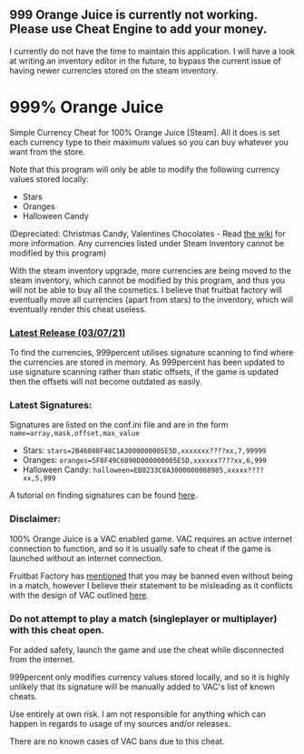 ## 999 Orange Juice is currently not working. Please use Cheat Engine to add your money.

I currently do not have the time to maintain this application. I will have a look at writing an inventory editor in the future, to bypass the current issue of having newer currencies stored on the steam inventory.

# 999% Orange Juice
Simple Currency Cheat for 100% Orange Juice [Steam]. All it does is set each currency type to their maximum values so you can buy whatever you want from the store. 

Note that this program will only be able to modify the following currency values stored locally:
- Stars
- Oranges
- Halloween Candy

(Depreciated: Christmas Candy, Valentines Chocolates - Read [the wiki](https://100orangejuice.gamepedia.com/Currency) for more information. Any currencies listed under Steam Inventory cannot be modified by this program)

With the steam inventory upgrade, more currencies are being moved to the steam inventory, which cannot be modified by this program, and thus you will not be able to buy all the cosmetics. I believe that fruitbat factory will eventually move all currencies (apart from stars) to the inventory, which will eventually render this cheat useless.

### [Latest Release (03/07/21)](https://github.com/tsuneko/Orange-Juice/archive/refs/tags/3.6.1+.zip)

To find the currencies, 999percent utilises signature scanning to find where the currencies are stored in memory. As 999percent has been updated to use signature scanning rather than static offsets, if the game is updated then the offsets will not become outdated as easily.

### Latest Signatures:
Signatures are listed on the conf.ini file and are in the form `name=array,mask,offset,max_value`
- Stars: `stars=2B46080F48C1A3000000005E5D,xxxxxxx????xx,7,99999`
- Oranges: `oranges=5F0F49C6890D000000005E5D,xxxxxx????xx,6,999`
- Halloween Candy: `halloween=EB0233C0A3000000008985,xxxxx????xx,5,999`

A tutorial on finding signatures can be found [here](https://www.unknowncheats.me/forum/programming-for-beginners/171994-understanding-pattern-scanning-concept.html).

### Disclaimer:

100% Orange Juice is a VAC enabled game. VAC requires an active internet connection to function, and so it is usually safe to cheat if the game is launched without an internet connection.

Fruitbat Factory has [mentioned](https://steamcommunity.com/app/282800/discussions/0/1744480966997301464/) that you may be banned even without being in a match, however I believe their statement to be misleading as it conflicts with the design of VAC outlined [here](https://support.steampowered.com/kb_article.php?s=087dccfcc85be81977b078f1e4025bde&ref=7849-RADZ-6869).

### Do not attempt to play a match (singleplayer or multiplayer) with this cheat open.

For added safety, launch the game and use the cheat while disconnected from the internet.

999percent only modifies currency values stored locally, and so it is highly unlikely that its signature will be manually added to VAC's list of known cheats.

Use entirely at own risk. I am not responsible for anything which can happen in regards to usage of my sources and/or releases.

There are no known cases of VAC bans due to this cheat.
